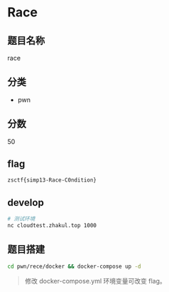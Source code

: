# Race

## 题目名称

race

## 分类

* pwn

## 分数

50

## flag

```txt
zsctf{simp13-Race-C0ndition} 
```

## develop

```bash
# 测试环境
nc cloudtest.zhakul.top 1000  
```

## 题目搭建

```bash
cd pwn/rece/docker && docker-compose up -d
```

> 修改 docker-compose.yml 环境变量可改变 flag。